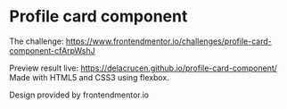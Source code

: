 # Profile card component

The challenge: https://www.frontendmentor.io/challenges/profile-card-component-cfArpWshJ  
  
Preview result live: https://delacrucen.github.io/profile-card-component/    
Made with HTML5 and CSS3 using flexbox.  
  
Design provided by frontendmentor.io
